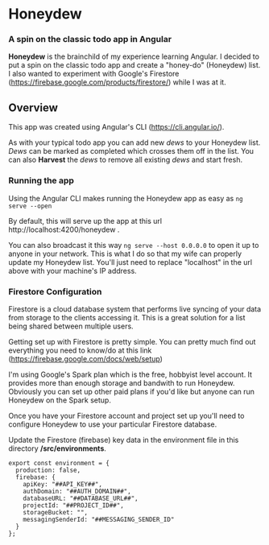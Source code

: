 # Honeydew

### A spin on the classic todo app in Angular

**Honeydew** is the brainchild of my experience learning Angular. I decided to put a spin on the classic todo app and create a "honey-do" (Honeydew) list. I also wanted to experiment with Google's Firestore (https://firebase.google.com/products/firestore/) while I was at it.

## Overview

This app was created using Angular's CLI (https://cli.angular.io/). 

As with your typical todo app you can add new *dews* to your Honeydew list. *Dews* can be marked as completed which crosses them off in the list. You can also **Harvest** the *dews* to remove all existing *dews* and start fresh.

### Running the app

Using the Angular CLI makes running the Honeydew app as easy as ```ng serve --open```

By default, this will serve up the app at this url http://localhost:4200/honeydew .

You can also broadcast it this way ```ng serve --host 0.0.0.0``` to open it up to anyone in your network. This is what I do so that my wife can properly update my Honeydew list. You'll just need to replace "localhost" in the url above with your machine's IP address.

### Firestore Configuration

Firestore is a cloud database system that performs live syncing of your data from storage to the clients accessing it. This is a great solution for a list being shared between multiple users.

Getting set up with Firestore is pretty simple. You can pretty much find out everything you need to know/do at this link (https://firebase.google.com/docs/web/setup)

I'm using Google's Spark plan which is the free, hobbyist level account. It provides more than enough storage and bandwith to run Honeydew. Obviously you can set up other paid plans if you'd like but anyone can run Honeydew on the Spark setup.

Once you have your Firestore account and project set up you'll need to configure Honeydew to use your particular Firestore database. 

Update the Firestore (firebase) key data in the environment file in this directory **/src/environments**.

```
export const environment = {
  production: false,
  firebase: {
    apiKey: "##API_KEY##",
    authDomain: "##AUTH_DOMAIN##",
    databaseURL: "##DATABASE_URL##",
    projectId: "##PROJECT_ID##",
    storageBucket: "",
    messagingSenderId: "##MESSAGING_SENDER_ID"
  }
};
```